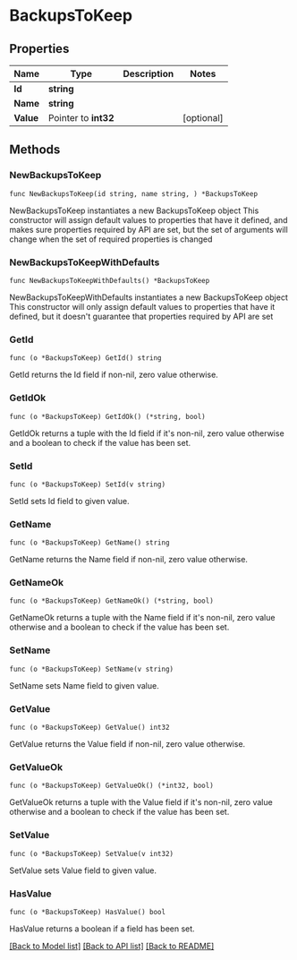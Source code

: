 # BackupsToKeep

## Properties

Name | Type | Description | Notes
------------ | ------------- | ------------- | -------------
**Id** | **string** |  | 
**Name** | **string** |  | 
**Value** | Pointer to **int32** |  | [optional] 

## Methods

### NewBackupsToKeep

`func NewBackupsToKeep(id string, name string, ) *BackupsToKeep`

NewBackupsToKeep instantiates a new BackupsToKeep object
This constructor will assign default values to properties that have it defined,
and makes sure properties required by API are set, but the set of arguments
will change when the set of required properties is changed

### NewBackupsToKeepWithDefaults

`func NewBackupsToKeepWithDefaults() *BackupsToKeep`

NewBackupsToKeepWithDefaults instantiates a new BackupsToKeep object
This constructor will only assign default values to properties that have it defined,
but it doesn't guarantee that properties required by API are set

### GetId

`func (o *BackupsToKeep) GetId() string`

GetId returns the Id field if non-nil, zero value otherwise.

### GetIdOk

`func (o *BackupsToKeep) GetIdOk() (*string, bool)`

GetIdOk returns a tuple with the Id field if it's non-nil, zero value otherwise
and a boolean to check if the value has been set.

### SetId

`func (o *BackupsToKeep) SetId(v string)`

SetId sets Id field to given value.


### GetName

`func (o *BackupsToKeep) GetName() string`

GetName returns the Name field if non-nil, zero value otherwise.

### GetNameOk

`func (o *BackupsToKeep) GetNameOk() (*string, bool)`

GetNameOk returns a tuple with the Name field if it's non-nil, zero value otherwise
and a boolean to check if the value has been set.

### SetName

`func (o *BackupsToKeep) SetName(v string)`

SetName sets Name field to given value.


### GetValue

`func (o *BackupsToKeep) GetValue() int32`

GetValue returns the Value field if non-nil, zero value otherwise.

### GetValueOk

`func (o *BackupsToKeep) GetValueOk() (*int32, bool)`

GetValueOk returns a tuple with the Value field if it's non-nil, zero value otherwise
and a boolean to check if the value has been set.

### SetValue

`func (o *BackupsToKeep) SetValue(v int32)`

SetValue sets Value field to given value.

### HasValue

`func (o *BackupsToKeep) HasValue() bool`

HasValue returns a boolean if a field has been set.


[[Back to Model list]](../README.md#documentation-for-models) [[Back to API list]](../README.md#documentation-for-api-endpoints) [[Back to README]](../README.md)


